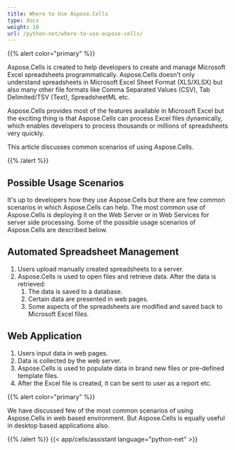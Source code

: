 ```yaml
---
title: Where to Use Aspose.Cells
type: docs
weight: 10
url: /python-net/where-to-use-aspose-cells/
---
```


{{% alert color="primary" %}} 

Aspose.Cells is created to help developers to create and manage Microsoft Excel spreadsheets programmatically. Aspose.Cells doesn't only understand spreadsheets in Microsoft Excel Sheet Format (XLS/XLSX) but also many other file formats like Comma Separated Values (CSV), Tab Delimited/TSV (Text), SpreadsheetML etc.

Aspose.Cells provides most of the features available in Microsoft Excel but the exciting thing is that Aspose.Cells can process Excel files dynamically, which enables developers to process thousands or millions of spreadsheets very quickly.

This article discusses common scenarios of using Aspose.Cells.

{{% /alert %}} 
## **Possible Usage Scenarios**
It's up to developers how they use Aspose.Cells but there are few common scenarios in which Aspose.Cells can help. The most common use of Aspose.Cells is deploying it on the Web Server or in Web Services for server side processing. Some of the possible usage scenarios of Aspose.Cells are described below.
## **Automated Spreadsheet Management**
1. Users upload manually created spreadsheets to a server.
1. Aspose.Cells is used to open files and retrieve data.
   After the data is retrieved:
   1. The data is saved to a database.
   1. Certain data are presented in web pages.
   1. Some aspects of the spreadsheets are modified and saved back to Microsoft Excel files.
## **Web Application**
1. Users input data in web pages.
1. Data is collected by the web server.
1. Aspose.Cells is used to populate data in brand new files or pre-defined template files.
1. After the Excel file is created, it can be sent to user as a report etc.

{{% alert color="primary" %}} 

We have discussed few of the most common scenarios of using Aspose.Cells in web based environment. But Aspose.Cells is equally useful in desktop based applications also.

{{% /alert %}}
{{< app/cells/assistant language="python-net" >}}